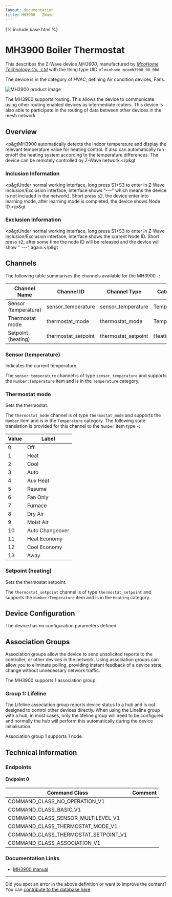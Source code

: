 ```yaml
---
layout: documentation
title: MH3900 - ZWave
---
```


{% include base.html %}

# MH3900 Boiler Thermostat
This describes the Z-Wave device *MH3900*, manufactured by *[McoHome Technology Co., Ltd](http://www.mcohome.com/)* with the thing type UID of ```mcohome_mcomh3900_00_000```.

The device is in the category of *HVAC*, defining Air condition devices, Fans.

![MH3900 product image](https://opensmarthouse.org/zwavedatabase/1048/image/)


The MH3900 supports routing. This allows the device to communicate using other routing enabled devices as intermediate routers.  This device is also able to participate in the routing of data between other devices in the mesh network.

## Overview

<p&gtMH3900 automatically detects the indoor temperature and display the relevant temperature value for heating control. It also can automatically run on/off the heating system according to the temperature differences. The device can be remotely controlled by Z-Wave network.</p&gt

### Inclusion Information

<p&gtUnder normal working interface, long press S1+S3 to enter in Z-Wave Inclusion/Exclusion interface, interface shows "\---" which means the device is not included in the network). Short press s2, the device enter into learning mode, after learning mode is completed, the device shows Node ID.</p&gt

### Exclusion Information

<p&gtUnder normal working interface, long press S1+S3 to enter in Z-Wave Inclusion/Exclusion interface, interface shows the current Node ID. Short press s2, after some time the node ID will be released and the device will show " \---" again.</p&gt

## Channels

The following table summarises the channels available for the MH3900 -:

| Channel Name | Channel ID | Channel Type | Category | Item Type |
|--------------|------------|--------------|----------|-----------|
| Sensor (temperature) | sensor_temperature | sensor_temperature | Temperature | Number:Temperature | 
| Thermostat mode | thermostat_mode | thermostat_mode | Temperature | Number | 
| Setpoint (heating) | thermostat_setpoint | thermostat_setpoint | Heating | Number:Temperature | 

### Sensor (temperature)
Indicates the current temperature.

The ```sensor_temperature``` channel is of type ```sensor_temperature``` and supports the ```Number:Temperature``` item and is in the ```Temperature``` category.

### Thermostat mode
Sets the thermostat.

The ```thermostat_mode``` channel is of type ```thermostat_mode``` and supports the ```Number``` item and is in the ```Temperature``` category.
The following state translation is provided for this channel to the ```Number``` item type -:

| Value | Label     |
|-------|-----------|
| 0 | Off |
| 1 | Heat |
| 2 | Cool |
| 3 | Auto |
| 4 | Aux Heat |
| 5 | Resume |
| 6 | Fan Only |
| 7 | Furnace |
| 8 | Dry Air |
| 9 | Moist Air |
| 10 | Auto Changeover |
| 11 | Heat Economy |
| 12 | Cool Economy |
| 13 | Away |

### Setpoint (heating)
Sets the thermostat setpoint.

The ```thermostat_setpoint``` channel is of type ```thermostat_setpoint``` and supports the ```Number:Temperature``` item and is in the ```Heating``` category.



## Device Configuration

The device has no configuration parameters defined.

## Association Groups

Association groups allow the device to send unsolicited reports to the controller, or other devices in the network. Using association groups can allow you to eliminate polling, providing instant feedback of a device state change without unnecessary network traffic.

The MH3900 supports 1 association group.

### Group 1: Lifeline

The Lifeline association group reports device status to a hub and is not designed to control other devices directly. When using the Lineline group with a hub, in most cases, only the lifeline group will need to be configured and normally the hub will perform this automatically during the device initialisation.

Association group 1 supports 1 node.

## Technical Information

### Endpoints

#### Endpoint 0

| Command Class | Comment |
|---------------|---------|
| COMMAND_CLASS_NO_OPERATION_V1| |
| COMMAND_CLASS_BASIC_V1| |
| COMMAND_CLASS_SENSOR_MULTILEVEL_V1| |
| COMMAND_CLASS_THERMOSTAT_MODE_V1| |
| COMMAND_CLASS_THERMOSTAT_SETPOINT_V1| |
| COMMAND_CLASS_ASSOCIATION_V1| |

### Documentation Links

* [MH3900 manual](https://opensmarthouse.org/zwavedatabase/1048/MH-3900-Manual.pdf)

---

Did you spot an error in the above definition or want to improve the content?
You can [contribute to the database here](https://opensmarthouse.org/zwavedatabase/1048).
